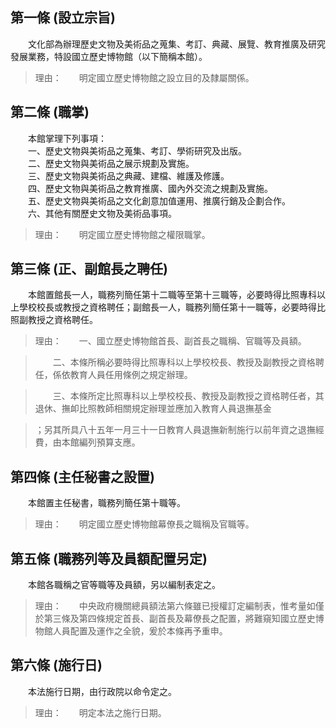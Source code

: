 第一條 (設立宗旨)
-----------------
　　文化部為辦理歷史文物及美術品之蒐集、考訂、典藏、展覽、教育推廣及研究發展業務，特設國立歷史博物館（以下簡稱本館）。  
> 理由：　　明定國立歷史博物館之設立目的及隸屬關係。



第二條 (職掌)
-------------
　　本館掌理下列事項：  
　　一、歷史文物與美術品之蒐集、考訂、學術研究及出版。  
　　二、歷史文物與美術品之展示規劃及實施。  
　　三、歷史文物與美術品之典藏、建檔、維護及修護。  
　　四、歷史文物與美術品之教育推廣、國內外交流之規劃及實施。  
　　五、歷史文物與美術品之文化創意加值運用、推廣行銷及企劃合作。  
　　六、其他有關歷史文物及美術品事項。  
> 理由：　　明定國立歷史博物館之權限職掌。



第三條 (正、副館長之聘任)
-------------------------
　　本館置館長一人，職務列簡任第十二職等至第十三職等，必要時得比照專科以上學校校長或教授之資格聘任；副館長一人，職務列簡任第十一職等，必要時得比照副教授之資格聘任。  
> 理由：　　一、國立歷史博物館首長、副首長之職稱、官職等及員額。

> 　　二、本條所稱必要時得比照專科以上學校校長、教授及副教授之資格聘任，係依教育人員任用條例之規定辦理。

> 　　三、本條所定比照專科以上學校校長、教授及副教授之資格聘任者，其退休、撫卹比照教師相關規定辦理並應加入教育人員退撫基金

> ；另其所具八十五年一月三十一日教育人員退撫新制施行以前年資之退撫經費，由本館編列預算支應。



第四條 (主任秘書之設置)
-----------------------
　　本館置主任秘書，職務列簡任第十職等。  
> 理由：　　明定國立歷史博物館幕僚長之職稱及官職等。



第五條 (職務列等及員額配置另定)
-------------------------------
　　本館各職稱之官等職等及員額，另以編制表定之。  
> 理由：　　中央政府機關總員額法第六條雖已授權訂定編制表，惟考量如僅於第三條及第四條規定首長、副首長及幕僚長之配置，將難窺知國立歷史博物館人員配置及運作之全貌，爰於本條再予重申。



第六條 (施行日)
---------------
　　本法施行日期，由行政院以命令定之。  
> 理由：　　明定本法之施行日期。